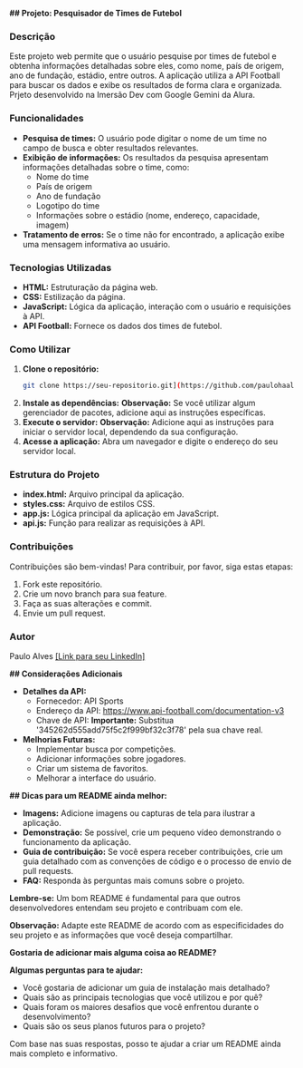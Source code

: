 
**## Projeto: Pesquisador de Times de Futebol**

### Descrição
Este projeto web permite que o usuário pesquise por times de futebol e obtenha informações detalhadas sobre eles, como nome, país de origem, ano de fundação, estádio, entre outros. A aplicação utiliza a API Football para buscar os dados e exibe os resultados de forma clara e organizada.
Prjeto desenvolvido na Imersão Dev com Google Gemini da Alura.

### Funcionalidades
* **Pesquisa de times:** O usuário pode digitar o nome de um time no campo de busca e obter resultados relevantes.
* **Exibição de informações:** Os resultados da pesquisa apresentam informações detalhadas sobre o time, como:
    * Nome do time
    * País de origem
    * Ano de fundação
    * Logotipo do time
    * Informações sobre o estádio (nome, endereço, capacidade, imagem)
* **Tratamento de erros:** Se o time não for encontrado, a aplicação exibe uma mensagem informativa ao usuário.

### Tecnologias Utilizadas
* **HTML:** Estruturação da página web.
* **CSS:** Estilização da página.
* **JavaScript:** Lógica da aplicação, interação com o usuário e requisições à API.
* **API Football:** Fornece os dados dos times de futebol.

### Como Utilizar
1. **Clone o repositório:**
   ```bash
   git clone https://seu-repositorio.git](https://github.com/paulohaalves-github/search-teams
   ```
2. **Instale as dependências:**
   **Observação:** Se você utilizar algum gerenciador de pacotes, adicione aqui as instruções específicas.
3. **Execute o servidor:**
   **Observação:** Adicione aqui as instruções para iniciar o servidor local, dependendo da sua configuração.
4. **Acesse a aplicação:** Abra um navegador e digite o endereço do seu servidor local.

### Estrutura do Projeto
* **index.html:** Arquivo principal da aplicação.
* **styles.css:** Arquivo de estilos CSS.
* **app.js:** Lógica principal da aplicação em JavaScript.
* **api.js:** Função para realizar as requisições à API.

### Contribuições
Contribuições são bem-vindas! Para contribuir, por favor, siga estas etapas:
1. Fork este repositório.
2. Crie um novo branch para sua feature.
3. Faça as suas alterações e commit.
4. Envie um pull request.


### Autor
Paulo Alves
[[Link para seu LinkedIn]](https://www.linkedin.com/in/paulohaalves/)

**## Considerações Adicionais**
* **Detalhes da API:**
    * Fornecedor: API Sports
    * Endereço da API: https://www.api-football.com/documentation-v3
    * Chave de API: **Importante:** Substitua '345262d555add75f5c2f999bf32c3f78' pela sua chave real.
* **Melhorias Futuras:**
    * Implementar busca por competições.
    * Adicionar informações sobre jogadores.
    * Criar um sistema de favoritos.
    * Melhorar a interface do usuário.

**## Dicas para um README ainda melhor:**
* **Imagens:** Adicione imagens ou capturas de tela para ilustrar a aplicação.
* **Demonstração:** Se possível, crie um pequeno vídeo demonstrando o funcionamento da aplicação.
* **Guia de contribuição:** Se você espera receber contribuições, crie um guia detalhado com as convenções de código e o processo de envio de pull requests.
* **FAQ:** Responda às perguntas mais comuns sobre o projeto.

**Lembre-se:** Um bom README é fundamental para que outros desenvolvedores entendam seu projeto e contribuam com ele.

**Observação:** Adapte este README de acordo com as especificidades do seu projeto e as informações que você deseja compartilhar. 

**Gostaria de adicionar mais alguma coisa ao README?** 

**Algumas perguntas para te ajudar:**

* Você gostaria de adicionar um guia de instalação mais detalhado?
* Quais são as principais tecnologias que você utilizou e por quê?
* Quais foram os maiores desafios que você enfrentou durante o desenvolvimento?
* Quais são os seus planos futuros para o projeto?

Com base nas suas respostas, posso te ajudar a criar um README ainda mais completo e informativo. 
